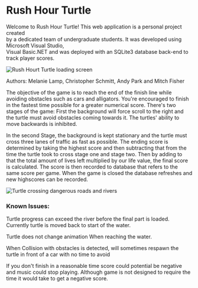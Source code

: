 # Rush Hour Turtle

Welcome to Rush Hour Turtle! This web application is a personal project 
created </br>by a dedicated team of undergraduate students. It was developed using 
Microsoft Visual Studio,</br> Visual Basic.NET and was deployed with an SQLite3 
database back-end to track player scores.

![Rush Hourt Turtle loading screen](https://i.imgur.com/PABflBd.jpg)

Authors: Melanie Lamp, Christopher Schmitt, Andy Park and Mitch Fisher

The objective of the game is to reach the end of the finish line while avoiding obstacles such as cars and alligators. 
You're encouraged to finish in the fastest time possible for a greater numerical score. There's two stages of the game: 
First the background will force scroll to the right and the turtle must avoid obstacles coming towards it. The turtles' ability to move 
backwards is inhibited. 

In the second Stage, the background is kept stationary and the turtle must cross three lanes of traffic as 
fast as possible. The ending score is determined by taking the highest score and then subtracting that from the time
the turtle took to cross stage one and stage two. Then by adding to that the total amount of lives left multiplied by our life value,
the final score is calculated. The score is then recorded to database that refers to the same score per game. When the game is closed
the database refreshes and new highscores can be recorded.

![Turtle crossing dangerous roads and rivers](https://i.imgur.com/fEkrMPt.jpg)

### Known Issues:
Turtle progress can exceed the river before the final 
part is loaded. Currently turtle is moved back to start of the water. 

Turtle does not change animation When reaching the water. 

When Collision with obstacles is detected, will sometimes respawn 
the turtle in front of a car with no time to avoid

If you don't finish in a reasonable time score could
potential be negative and music could stop playing. Although
game is not designed to require the time it would take to
get a negative score.

